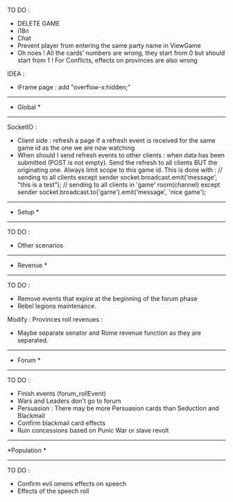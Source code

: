 TO DO :
- DELETE GAME
- i18n
- Chat
- Prevent player from entering the same party name in ViewGame
- Oh noes ! All the cards' numbers are wrong, they start from 0 but should start from 1 ! For Conflicts, effects on provinces are also wrong

IDEA :
* iFrame page : add "overflow-x:hidden;"

*************
*  Global   *
*************

SocketIO :
- Client side : refresh a page if a refresh event is received for the same game id as the one we are now watching
- When should I send refresh events to other clients : when data has been submitted (POST is not empty).
Send the refresh to all clients BUT the originating one. Always limit scope to this game id.
This is done with :
// sending to all clients except sender
socket.broadcast.emit('message', "this is a test");
// sending to all clients in 'game' room(channel) except sender
socket.broadcast.to('game').emit('message', 'nice game');

*************
*   Setup   *
*************

TO DO :
- Other scenarios

*************
*  Revenue  *
*************

TO DO :
- Remove events that expire at the beginning of the forum phase
- Rebel legions maintenance.

Modify : Provinces roll revenues :
- Maybe separate senator and Rome revenue function as they are separated.

*************
*   Forum   *
*************

TO DO :
- Finish events (forum_rollEvent)
- Wars and Leaders don't go to forum
- Persuasion : There may be more Persuasion cards than Seduction and Blackmail
- Confirm blackmail card effects
- Ruin concessions based on Punic War or slave revolt

*************
*Population *
*************

TO DO :
- Confirm evil omens effects on speech
- Effects of the speech roll